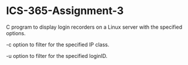 # ICS-365-Assignment-3

C program to display login recorders on a Linux server with the specified options.

-c option to filter for the specified IP class.

-u option to filter for the specified loginID.
